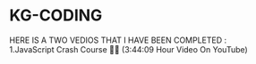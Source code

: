# KG-CODING
HERE IS A TWO VEDIOS THAT I HAVE BEEN COMPLETED : <br>
1.JavaScript Crash Course 🚀🔥 (3:44:09 Hour Video On YouTube)
